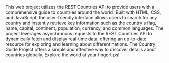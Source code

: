 This web project utilizes the REST Countries API to provide users with a comprehensive guide to countries around the world. Built with HTML, CSS, and JavaScript, the user-friendly interface allows users to search for any country and instantly retrieve key information such as the country's flag, name, capital, continent, population, currency, and common languages. The project leverages asynchronous requests to the REST Countries API to dynamically fetch and display real-time data, offering an up-to-date resource for exploring and learning about different nations. The Country Guide Project offers a simple and effective way to discover details about countries globally. Explore the world at your fingertips!





